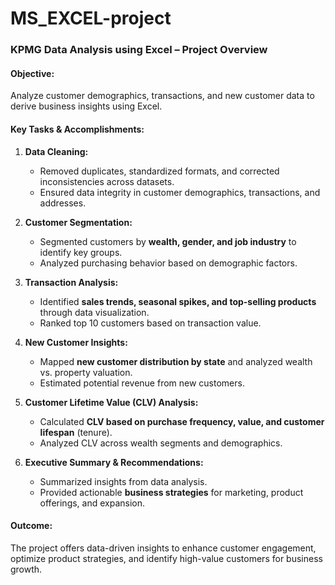 # MS_EXCEL-project
### **KPMG Data Analysis using Excel – Project Overview**  

#### **Objective:**  
Analyze customer demographics, transactions, and new customer data to derive business insights using Excel.  

#### **Key Tasks & Accomplishments:**  

1. **Data Cleaning:**  
   - Removed duplicates, standardized formats, and corrected inconsistencies across datasets.  
   - Ensured data integrity in customer demographics, transactions, and addresses.  

2. **Customer Segmentation:**  
   - Segmented customers by **wealth, gender, and job industry** to identify key groups.  
   - Analyzed purchasing behavior based on demographic factors.  

3. **Transaction Analysis:**  
   - Identified **sales trends, seasonal spikes, and top-selling products** through data visualization.  
   - Ranked top 10 customers based on transaction value.  

4. **New Customer Insights:**  
   - Mapped **new customer distribution by state** and analyzed wealth vs. property valuation.  
   - Estimated potential revenue from new customers.  

5. **Customer Lifetime Value (CLV) Analysis:**  
   - Calculated **CLV based on purchase frequency, value, and customer lifespan** (tenure).  
   - Analyzed CLV across wealth segments and demographics.  

6. **Executive Summary & Recommendations:**  
   - Summarized insights from data analysis.  
   - Provided actionable **business strategies** for marketing, product offerings, and expansion.  

#### **Outcome:**  
The project offers data-driven insights to enhance customer engagement, optimize product strategies, and identify high-value customers for business growth.
